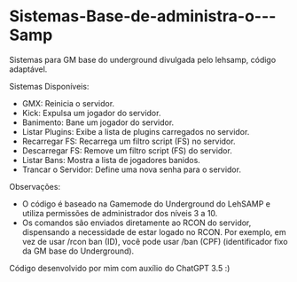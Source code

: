 # Sistemas-Base-de-administra-o---Samp
Sistemas para GM base do underground divulgada pelo  lehsamp, código adaptável.

Sistemas Disponíveis:

- GMX: Reinicia o servidor.
- Kick: Expulsa um jogador do servidor.
- Banimento: Bane um jogador do servidor.
- Listar Plugins: Exibe a lista de plugins carregados no servidor.
- Recarregar FS: Recarrega um filtro script (FS) no servidor.
- Descarregar FS: Remove um filtro script (FS) do servidor.
- Listar Bans: Mostra a lista de jogadores banidos.
- Trancar o Servidor: Define uma nova senha para o servidor.

Observações:

- O código é baseado na Gamemode do Underground do LehSAMP e utiliza permissões de administrador dos níveis 3 a 10.
- Os comandos são enviados diretamente ao RCON do servidor, dispensando a necessidade de estar logado no RCON. Por exemplo, em vez de usar /rcon ban (ID), você pode usar /ban (CPF) (identificador fixo da GM base do Underground).

Código desenvolvido por mim com auxílio do ChatGPT 3.5 :)
